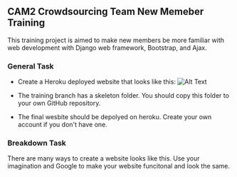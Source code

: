 ## CAM2 Crowdsourcing Team New Memeber Training

This training project is aimed to make new members be more familiar with web development with Django web framework, Bootstrap, and Ajax. 

### General Task

* Create a Heroku deployed website that looks like this: 
![Alt Text](https://github.com/PurdueCAM2Project/Crowdsourcing/blob/training/Crowdsourcing_training/Todo_list.gif)

* The training branch has a skeleton folder. You should copy this folder to your own GitHub repository. 

* The final wesbite should be depolyed on heroku. Create your own account if you don't have one. 

### Breakdown Task

There are many ways to create a website looks like this. Use your imagination and Google to make your website funcitonal and look the same. 


